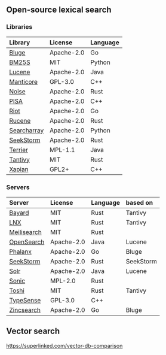 ## Open-source lexical search

### Libraries
| Library              | License | Language |
| :---------------- | :------ | :---- |
| [Bluge](https://github.com/blugelabs/bluge) | Apache-2.0 | Go |
| [BM25S](https://github.com/xhluca/bm25s) | MIT | Python |
| [Lucene](https://github.com/apache/lucene) | Apache-2.0 | Java |
| [Manticore](https://github.com/manticoresoftware/manticoresearch/) | GPL-3.0 | C++ |
| [Noise](https://github.com/pipedown/noise) | Apache-2.0 | Rust |
| [PISA](https://github.com/pisa-engine/pisa) | Apache-2.0 | C++ |
| [Riot](https://github.com/go-ego/riot)| Apache-2.0 | Go |
| [Rucene](https://github.com/zhihu/rucene) | Apache-2.0 | Rust |
| [Searcharray](https://github.com/softwaredoug/searcharray) | Apache-2.0 | Python |
| [SeekStorm](https://github.com/SeekStorm/SeekStorm) | Apache-2.0 | Rust |
| [Terrier](https://github.com/terrier-org/terrier-core) | MPL-1.1 | Java |
| [Tantivy](https://github.com/quickwit-oss/tantivy) | MIT | Rust |
| [Xapian](https://xapian.org/) | GPL2+ | C++ |

### Servers
| Server              | License | Language | based on |
| :---------------- | :------ | :---- | :---- |
| [Bayard](https://github.com/mosuka/bayard) | MIT | Rust | Tantivy|
| [LNX](https://github.com/lnx-search/lnx) | MIT | Rust | Tantivy |
| [Meilisearch](https://github.com/meilisearch/meilisearch) | MIT | Rust | |
| [OpenSearch](https://github.com/opensearch-project/OpenSearch) | Apache-2.0 | Java | Lucene |
| [Phalanx](https://github.com/mosuka/phalanx) | Apache-2.0 | Go | Bluge |
| [SeekStorm](https://github.com/SeekStorm/SeekStorm) | Apache-2.0 | Rust | SeekStorm |
| [Solr](https://github.com/apache/solr) | Apache-2.0 | Java | Lucene | 
| [Sonic](https://github.com/valeriansaliou/sonic) | MPL-2.0 | Rust | |
| [Toshi](https://github.com/toshi-search/Toshi) | MIT | Rust | Tantivy |
| [TypeSense](https://github.com/typesense/typesense) | GPL-3.0 | C++ | |
| [Zincsearch](https://github.com/zincsearch/zincsearch) | Apache-2.0 | Go | Bluge |

## Vector search
https://superlinked.com/vector-db-comparison
